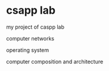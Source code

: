 # csapp lab
my project of caspp lab


computer networks

operating system

computer composition and architecture
